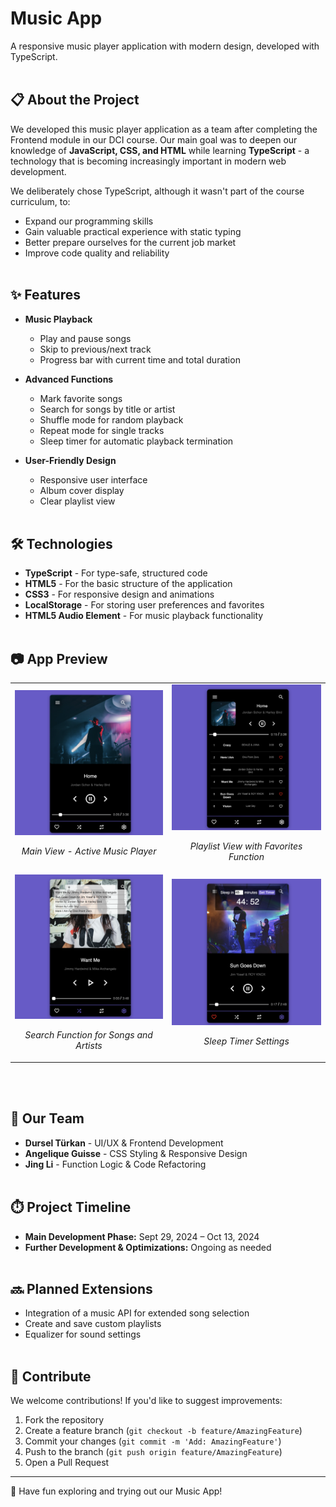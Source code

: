 # Music App

A responsive music player application with modern design, developed with TypeScript.
<br><br>

## 📋 About the Project

We developed this music player application as a team after completing the Frontend module in our DCI course. Our main goal was to deepen our knowledge of **JavaScript, CSS, and HTML** while learning **TypeScript** - a technology that is becoming increasingly important in modern web development.

We deliberately chose TypeScript, although it wasn't part of the course curriculum, to:
- Expand our programming skills
- Gain valuable practical experience with static typing
- Better prepare ourselves for the current job market
- Improve code quality and reliability
<br><br>

## ✨ Features

- **Music Playback**
  - Play and pause songs
  - Skip to previous/next track
  - Progress bar with current time and total duration
  
- **Advanced Functions**
  - Mark favorite songs
  - Search for songs by title or artist
  - Shuffle mode for random playback
  - Repeat mode for single tracks
  - Sleep timer for automatic playback termination
  
- **User-Friendly Design**
  - Responsive user interface
  - Album cover display
  - Clear playlist view
<br><br>

## 🛠️ Technologies

- **TypeScript** - For type-safe, structured code
- **HTML5** - For the basic structure of the application
- **CSS3** - For responsive design and animations
- **LocalStorage** - For storing user preferences and favorites
- **HTML5 Audio Element** - For music playback functionality
<br><br>

## 📷 App Preview

<div align="center">
  <table>
    <tr>
      <td align="center">
        <img src="app-preview/preview1.png" alt="Music App Main View" width="400"/>
        <p><em>Main View - Active Music Player</em></p>
      </td>
      <td align="center">
        <img src="app-preview/preview2.png" alt="Music App Playlist" width="400"/>
        <p><em>Playlist View with Favorites Function</em></p>
      </td>
    </tr>
    <tr>
      <td align="center">
        <img src="app-preview/preview3.png" alt="Music App Search" width="400"/>
        <p><em>Search Function for Songs and Artists</em></p>
      </td>
      <td align="center">
        <img src="app-preview/preview4.png" alt="Music App Sleep Timer" width="400"/>
        <p><em>Sleep Timer Settings</em></p>
      </td>
    </tr>
  </table>
</div>
<br><br>

## 👥 Our Team

- **Dursel Türkan** - UI/UX & Frontend Development
- **Angelique Guisse** - CSS Styling & Responsive Design
- **Jing Li** - Function Logic & Code Refactoring
<br><br>

## ⏱️ Project Timeline

- **Main Development Phase:** Sept 29, 2024 – Oct 13, 2024
- **Further Development & Optimizations:** Ongoing as needed
<br><br>

## 🔜 Planned Extensions

- Integration of a music API for extended song selection
- Create and save custom playlists
- Equalizer for sound settings
<br><br>

## 🤝 Contribute

We welcome contributions! If you'd like to suggest improvements:

1. Fork the repository
2. Create a feature branch (`git checkout -b feature/AmazingFeature`)
3. Commit your changes (`git commit -m 'Add: AmazingFeature'`)
4. Push to the branch (`git push origin feature/AmazingFeature`)
5. Open a Pull Request

---

🎉 Have fun exploring and trying out our Music App!
